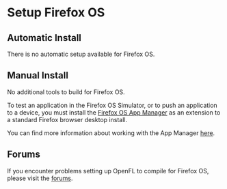 # Setup Firefox OS

## Automatic Install

There is no automatic setup available for Firefox OS.

## Manual Install

No additional tools to build for Firefox OS.

To test an application in the Firefox OS Simulator, or to push an application to a device, you must install the [Firefox OS App Manager](https://ftp.mozilla.org/pub/mozilla.org/labs/fxos-simulator/) as an extension to a standard Firefox browser desktop install.

You can find more information about working with the App Manager [here](https://developer.mozilla.org/en-US/Firefox_OS/Using_the_App_Manager).

## Forums

If you encounter problems setting up OpenFL to compile for Firefox OS, please visit the [forums](http://community.openfl.org/c/help).


